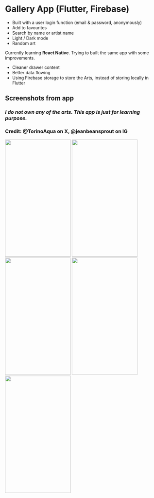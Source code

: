 # Gallery App (Flutter, Firebase)
- Built with a user login function (email & password, anonymously)
- Add to favourites
- Search by name or artist name
- Light / Dark mode
- Random art

Currently learning **React Native**. Trying to built the same app with some improvements.
- Cleaner drawer content
- Better data flowing
- Using Firebase storage to store the Arts, instead of storing locally in Flutter

## Screenshots from app
### *I do not own any of the arts. This app is just for learning purpose.*
### Credit: @TorinoAqua on X, @jeanbeansprout on IG
<img src="https://github.com/TYgen2/Flutter-demo-app/assets/93910466/b6edd0f1-f040-4edd-a900-450d18b70997" width="216" height="384"/>
<img src="https://github.com/TYgen2/Flutter-demo-app/assets/93910466/77c00ce7-b85f-4add-abcd-289639fffb7c" width="216" height="384"/>
<img src="https://github.com/TYgen2/Flutter-demo-app/assets/93910466/1cf5d679-133a-4f26-ac91-2704ee2b9c97" width="216" height="384"/>
<img src="https://github.com/TYgen2/Flutter-demo-app/assets/93910466/f96a1473-64af-4b67-a1ec-0ac7ac4063ff" width="216" height="384"/>
<img src="https://github.com/TYgen2/Flutter-demo-app/assets/93910466/738fe0c4-1191-4730-989f-fefdebf413ce" width="216" height="384"/>
